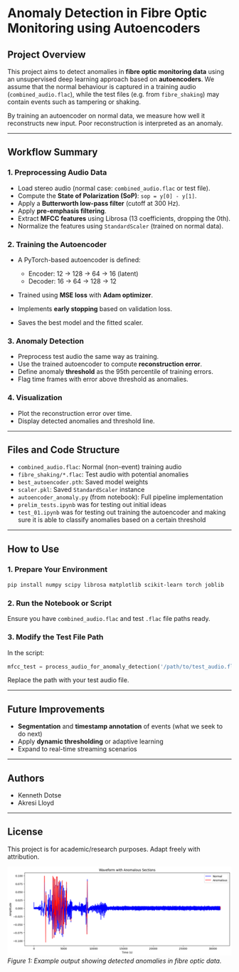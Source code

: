 # Anomaly Detection in Fibre Optic Monitoring using Autoencoders

## Project Overview

This project aims to detect anomalies in **fibre optic monitoring data** using an unsupervised deep learning approach based on **autoencoders**. We assume that the normal behaviour is captured in a training audio (`combined_audio.flac`), while the test files (e.g. from `fibre_shaking`) may contain events such as tampering or shaking.

By training an autoencoder on normal data, we measure how well it reconstructs new input. Poor reconstruction is interpreted as an anomaly.

---

## Workflow Summary

### 1. **Preprocessing Audio Data**

* Load stereo audio (normal case: `combined_audio.flac` or test file).
* Compute the **State of Polarization (SoP)**: `sop = y[0] - y[1]`.
* Apply a **Butterworth low-pass filter** (cutoff at 300 Hz).
* Apply **pre-emphasis filtering**.
* Extract **MFCC features** using Librosa (13 coefficients, dropping the 0th).
* Normalize the features using `StandardScaler` (trained on normal data).

### 2. **Training the Autoencoder**

* A PyTorch-based autoencoder is defined:

  * Encoder: 12 → 128 → 64 → 16 (latent)
  * Decoder: 16 → 64 → 128 → 12
* Trained using **MSE loss** with **Adam optimizer**.
* Implements **early stopping** based on validation loss.
* Saves the best model and the fitted scaler.

### 3. **Anomaly Detection**

* Preprocess test audio the same way as training.
* Use the trained autoencoder to compute **reconstruction error**.
* Define anomaly **threshold** as the 95th percentile of training errors.
* Flag time frames with error above threshold as anomalies.

### 4. **Visualization**

* Plot the reconstruction error over time.
* Display detected anomalies and threshold line.

---

## Files and Code Structure

* `combined_audio.flac`: Normal (non-event) training audio
* `fibre_shaking/*.flac`: Test audio with potential anomalies
* `best_autoencoder.pth`: Saved model weights
* `scaler.pkl`: Saved `StandardScaler` instance
* `autoencoder_anomaly.py` (from notebook): Full pipeline implementation
* `prelim_tests.ipynb` was for testing out initial ideas
* `test_01.ipynb` was for testing out training the autoencoder and making sure it is able to classify anomalies based on a certain threshold

---

## How to Use

### 1. Prepare Your Environment

```bash
pip install numpy scipy librosa matplotlib scikit-learn torch joblib
```

### 2. Run the Notebook or Script

Ensure you have `combined_audio.flac` and test `.flac` file paths ready.

### 3. Modify the Test File Path

In the script:

```python
mfcc_test = process_audio_for_anomaly_detection('/path/to/test_audio.flac')
```

Replace the path with your test audio file.

---

## Future Improvements

* **Segmentation** and **timestamp annotation** of events (what we seek to do next)
* Apply **dynamic thresholding** or adaptive learning
* Expand to real-time streaming scenarios

---

## Authors

* Kenneth Dotse
* Akresi Lloyd

---

## License

This project is for academic/research purposes. Adapt freely with attribution.


![Anomaly detection visualization](./output/image.png)  
*Figure 1: Example output showing detected anomalies in fibre optic data.*